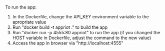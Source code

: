 To run the app:

1) In the Dockerfile, change the API_KEY environment variable to the apropriate value
2) Run "docker build -t appriot ." to build the app
3) Run "docker run -p 4555:80 appriot" to run the app (if you changed the HOST variable in Dockerfile, adjust the command to the new value)
4) Access the app in browser via "http://localhost:4555"